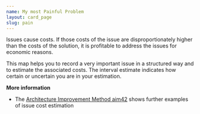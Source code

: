 ```yaml
---
name: My most Painful Problem
layout: card_page
slug: pain
---
```

Issues cause costs. If those costs of the issue are disproportionately higher than the costs of the solution, it is profitable to address the issues for economic reasons.

This map helps you to record a very important issue in a structured way and to estimate the associated costs. The interval estimate indicates how certain or uncertain you are in your estimation.

**More information**

* The [Architecture Improvement Method aim42](https://aim42.github.io/#Estimate-Issue-Cost) shows further examples of issue cost estimation

